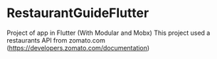 # RestaurantGuideFlutter
Project of app in Flutter (With Modular and Mobx) This project used a restaurants API from zomato.com (https://developers.zomato.com/documentation)
